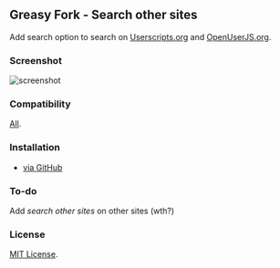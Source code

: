 ## Greasy Fork - Search other sites

Add search option to search on [Userscripts.org](https://userscripts.org) and [OpenUserJS.org](https://openuserjs.org).

### Screenshot

![screenshot](https://lh4.googleusercontent.com/-sW9i2OBAYLk/Uz6VSALpK6I/AAAAAAAAEK8/UbQJxTB8wEA/s0/gf-sos.png)

### Compatibility

[All](https://greasyfork.org/help/installing-user-scripts).

### Installation

* [via GitHub](https://raw.github.com/LouCypher/userscripts/master/greasyfork/search-other-sites/userscript.user.js)

### To-do

Add *search other sites* on other sites (wth?)

### License

[MIT License](http://opensource.org/licenses/MIT).
